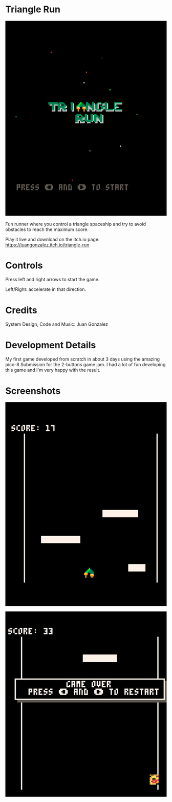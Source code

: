 # Triangle Run

![TRUN](screenshots/cover.png)

Fun runner where you control a triangle spaceship and try to avoid obstacles to reach the maximum score.

Play it live and download on the itch.io page: https://juangonzalez.itch.io/triangle-run

# Controls

Press left and right arrows to start the game.

Left/Right: accelerate in that direction.

# Credits

System Design, Code and Music: Juan Gonzalez

# Development Details

My first game developed from scratch in about 3 days using the amazing pico-8 Submission for the 2-buttons game jam. I had a lot of fun developing this game and I'm very happy with the result.

# Screenshots

![Screenshot 1](screenshots/screenshot1.png)

![Screenshot 2](screenshots/screenshot2.jpg)
